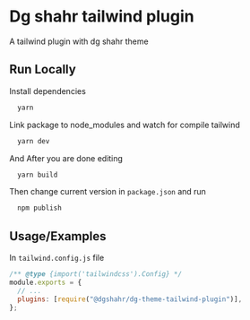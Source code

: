 # Dg shahr tailwind plugin

A tailwind plugin with dg shahr theme

## Run Locally

Install dependencies

```bash
  yarn
```

Link package to node_modules and watch for compile tailwind

```bash
  yarn dev
```

And After you are done editing

```bash
  yarn build
```

Then change current version in `package.json` and run

```bash
  npm publish
```

## Usage/Examples

In `tailwind.config.js` file

```javascript
/** @type {import('tailwindcss').Config} */
module.exports = {
  // ...
  plugins: [require("@dgshahr/dg-theme-tailwind-plugin")],
};
```
